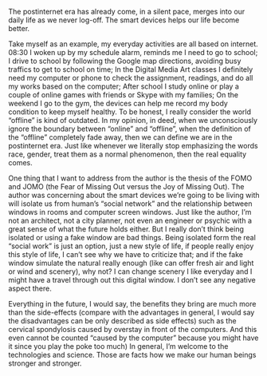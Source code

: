 The postinternet era has already come, in a silent pace, merges into our daily life as we never log-off. The smart devices helps our life become better. 

Take myself as an example, my everyday activities are all based on internet. 08:30 I woken up by my schedule alarm, reminds me I need to go to school; I drive to school by following the Google map directions, avoiding busy traffics to get to school on time; In the Digital Media Art classes I definitely need my computer or phone to check the assignment, readings, and do all my works based on the computer; After school I study online or play a couple of online games with friends or Skype with my families; On the weekend I go to the gym, the devices can help me record my body condition to keep myself healthy. To be honest, I really consider the world “offline” is kind of outdated. In my opinion, in deed, when we unconsciously ignore the boundary between “online” and “offline”, when the definition of the “offline” completely fade away, then we can define we are in the postinternet era. Just like whenever we literally stop emphasizing the words race, gender, treat them as a normal phenomenon, then the real equality comes. 

One thing that I want to address from the author is the thesis of the FOMO and JOMO (the Fear of Missing Out versus the Joy of Missing Out). The author was concerning about the smart devices we’re going to be living with will isolate us from human’s “social network” and the relationship between windows in rooms and computer screen windows. Just like the author, I’m not an architect, not a city planner, not even an engineer or psychic with a great sense of what the future holds either. But I really don’t think being isolated or using a fake window are bad things. Being isolated form the real “social work” is just an option, just a new style of life, if people really enjoy this style of life, I can’t see why we have to criticize that; and if the fake window simulate the natural really enough (like can offer fresh air and light or wind and scenery), why not? I can change scenery I like everyday and I might have a travel through out this digital window. I don’t see any negative aspect there.

Everything in the future, I would say, the benefits they bring are much more than the side-effects (compare with the advantages in general, I would say the disadvantages can be only described as side effects) such as the cervical spondylosis caused by overstay in front of the computers. And this even cannot be counted “caused by the computer” because you might have it since you play the poke too much) In general, I’m welcome to the technologies and science. Those are facts how we make our human beings stronger and stronger.
